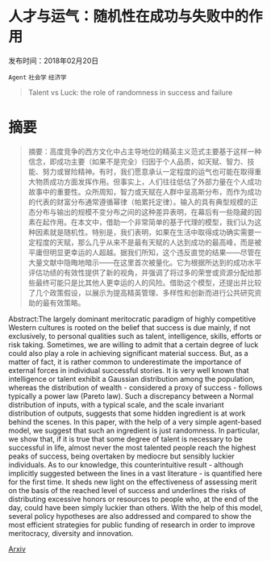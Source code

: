 # 人才与运气：随机性在成功与失败中的作用

发布时间：2018年02月20日

`Agent` `社会学` `经济学`

> Talent vs Luck: the role of randomness in success and failure

# 摘要

> 摘要：高度竞争的西方文化中占主导地位的精英主义范式主要基于这样一种信念，即成功主要（如果不是完全）归因于个人品质，如天赋、智力、技能、努力或冒险精神。有时，我们愿意承认一定程度的运气也可能在取得重大物质成功方面发挥作用。但事实上，人们往往低估了外部力量在个人成功故事中的重要性。众所周知，智力或天赋在人群中呈高斯分布，而作为成功的代表的财富分布通常遵循幂律（帕累托定律）。输入的具有典型规模的正态分布与输出的规模不变分布之间的这种差异表明，在幕后有一些隐藏的因素在起作用。在本文中，借助一个非常简单的基于代理的模型，我们认为这种因素就是随机性。特别是，我们表明，如果在生活中取得成功确实需要一定程度的天赋，那么几乎从来不是最有天赋的人达到成功的最高峰，而是被平庸但明显更幸运的人超越。据我们所知，这个违反直觉的结果——尽管在大量文献中隐晦地暗示——在这里首次被量化。它为根据所达到的成功水平评估功绩的有效性提供了新的视角，并强调了将过多的荣誉或资源分配给那些最终可能只是比其他人更幸运的人的风险。借助这个模型，还提出并比较了几个政策假设，以展示为提高精英管理、多样性和创新而进行公共研究资助的最有效策略。

> 
Abstract:The largely dominant meritocratic paradigm of highly competitive Western cultures is rooted on the belief that success is due mainly, if not exclusively, to personal qualities such as talent, intelligence, skills, efforts or risk taking. Sometimes, we are willing to admit that a certain degree of luck could also play a role in achieving significant material success. But, as a matter of fact, it is rather common to underestimate the importance of external forces in individual successful stories. It is very well known that intelligence or talent exhibit a Gaussian distribution among the population, whereas the distribution of wealth - considered a proxy of success - follows typically a power law (Pareto law). Such a discrepancy between a Normal distribution of inputs, with a typical scale, and the scale invariant distribution of outputs, suggests that some hidden ingredient is at work behind the scenes. In this paper, with the help of a very simple agent-based model, we suggest that such an ingredient is just randomness. In particular, we show that, if it is true that some degree of talent is necessary to be successful in life, almost never the most talented people reach the highest peaks of success, being overtaken by mediocre but sensibly luckier individuals. As to our knowledge, this counterintuitive result - although implicitly suggested between the lines in a vast literature - is quantified here for the first time. It sheds new light on the effectiveness of assessing merit on the basis of the reached level of success and underlines the risks of distributing excessive honors or resources to people who, at the end of the day, could have been simply luckier than others. With the help of this model, several policy hypotheses are also addressed and compared to show the most efficient strategies for public funding of research in order to improve meritocracy, diversity and innovation.
    

[Arxiv](https://arxiv.org/pdf/1802.07068)